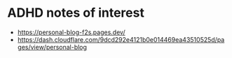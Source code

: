 # ADHD notes of interest

- https://personal-blog-f2s.pages.dev/
- https://dash.cloudflare.com/9dcd292e4121b0e014469ea43510525d/pages/view/personal-blog
